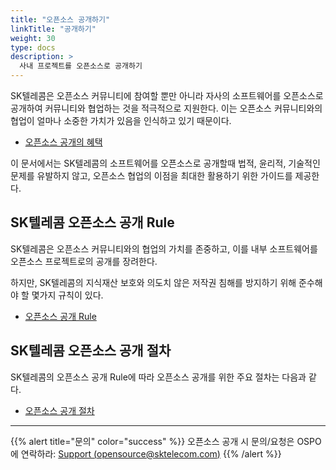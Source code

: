 ```yaml
---
title: "오픈소스 공개하기"
linkTitle: "공개하기"
weight: 30
type: docs
description: >
  사내 프로젝트를 오픈소스로 공개하기
---
```


SK텔레콤은 오픈소스 커뮤니티에 참여할 뿐만 아니라 자사의 소프트웨어를 오픈소스로 공개하여 커뮤니티와 협업하는 것을 적극적으로 지원한다. 이는 오픈소스 커뮤니티와의 협업이 얼마나 소중한 가치가 있음을 인식하고 있기 때문이다.

* [오픈소스 공개의 혜택](/guide/release/benefit)

이 문서에서는 SK텔레콤의 소프트웨어를 오픈소스로 공개할때 법적, 윤리적, 기술적인 문제를 유발하지 않고, 오픈소스 협업의 이점을 최대한 활용하기 위한 가이드를 제공한다.

## SK텔레콤 오픈소스 공개 Rule

SK텔레콤은 오픈소스 커뮤니티와의 협업의 가치를 존중하고, 이를 내부 소프트웨어를 오픈소스 프로젝트로의 공개를 장려한다. 

하지만, SK텔레콤의 지식재산 보호와 의도치 않은 저작권 침해를 방지하기 위해 준수해야 할 몇가지 규칙이 있다. 

* [오픈소스 공개 Rule](/guide/release/rule)

## SK텔레콤 오픈소스 공개 절차
SK텔레콤의 오픈소스 공개 Rule에 따라 오픈소스 공개를 위한 주요 절차는 다음과 같다.

* [오픈소스 공개 절차](/guide/release/process)

---

{{% alert title="문의" color="success" %}}
오픈소스 공개 시 문의/요청은 OSPO에 연락하라: [Support (opensource@sktelecom.com)](https://sktelecom.github.io/about/contact/)
{{% /alert %}}
